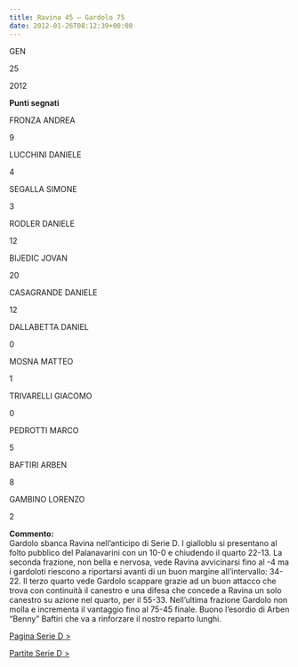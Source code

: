 ```yaml
---
title: Ravina 45 – Gardolo 75
date: 2012-01-26T08:12:39+00:00
---
```

GEN

25

2012

**Punti segnati**

FRONZA ANDREA

9

LUCCHINI DANIELE

4

SEGALLA SIMONE

3

RODLER DANIELE

12

BIJEDIC JOVAN

20

CASAGRANDE DANIELE

12

DALLABETTA DANIEL

0

MOSNA MATTEO

1

TRIVARELLI GIACOMO

0

PEDROTTI MARCO

5

BAFTIRI ARBEN

8

GAMBINO LORENZO

2

**Commento:**  
Gardolo sbanca Ravina nell’anticipo di Serie D. I gialloblu si presentano al folto pubblico del Palanavarini con un 10-0 e chiudendo il quarto 22-13. La seconda frazione, non bella e nervosa, vede Ravina avvicinarsi fino al -4 ma i gardoloti riescono a riportarsi avanti di un buon margine all’intervallo: 34-22. Il terzo quarto vede Gardolo scappare grazie ad un buon attacco che trova con continuità il canestro e una difesa che concede a Ravina un solo canestro su azione nel quarto, per il 55-33. Nell’ultima frazione Gardolo non molla e incrementa il vantaggio fino al 75-45 finale. Buono l’esordio di Arben “Benny” Baftiri che va a rinforzare il nostro reparto lunghi.

[Pagina Serie D >](http://www.basketgardolo.it/serie-d)

[Partite Serie D >](http://www.basketgardolo.it/?tag=serie-d&cat=11)